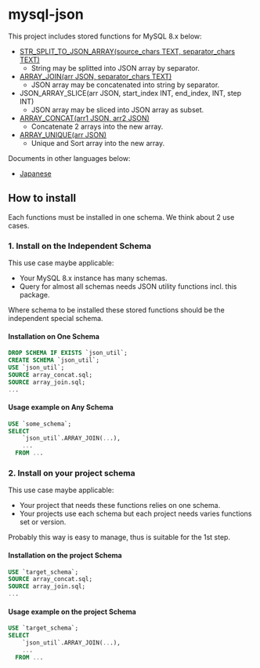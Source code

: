 # mysql-json

This project includes stored functions for MySQL 8.x below:

- [STR_SPLIT_TO_JSON_ARRAY(source_chars TEXT, separator_chars TEXT)](/docs_en/str_split_to_json_array.md)
  - String may be splitted into JSON array by separator.
- [ARRAY_JOIN(arr JSON, separator_chars TEXT)](/docs_en/array_join.md)
  - JSON array may be concatenated into string by separator.
- JSON_ARRAY_SLICE(arr JSON, start_index INT, end_index, INT, step INT)
  - JSON array may be sliced into JSON array as subset.
- [ARRAY_CONCAT(arr1 JSON, arr2 JSON)](/docs_en/array_concat.md)
  - Concatenate 2 arrays into the new array.
- [ARRAY_UNIQUE(arr JSON)](/docs_en/array_unique.md)
  - Unique and Sort array into the new array.

Documents in other languages below:

- [Japanese](README_ja.md)


## How to install

Each functions must be installed in one schema. We think about 2 use cases.

### 1. Install on the Independent Schema

This use case maybe applicable:

- Your MySQL 8.x instance has many schemas.
- Query for almost all schemas needs JSON utility functions incl. this package.

Where schema to be installed these stored functions should be the independent special schema.

#### Installation on One Schema

```SQL
DROP SCHEMA IF EXISTS `json_util`;
CREATE SCHEMA `json_util`;
USE `json_util`;
SOURCE array_concat.sql;
SOURCE array_join.sql;
...
```

#### Usage example on Any Schema

```SQL
USE `some_schema`;
SELECT
    `json_util`.ARRAY_JOIN(...),
    ...
  FROM ...
```

### 2. Install on your project schema

This use case maybe applicable:

- Your project that needs these functions relies on one schema.
- Your projects use each schema but each project needs varies functions set or version.

Probably this way is easy to manage, thus is suitable for the 1st step.

#### Installation on the project Schema

```SQL
USE `target_schema`;
SOURCE array_concat.sql;
SOURCE array_join.sql;
...
```

#### Usage example on the project Schema

```SQL
USE `target_schema`;
SELECT
    `json_util`.ARRAY_JOIN(...),
    ...
  FROM ...
```
